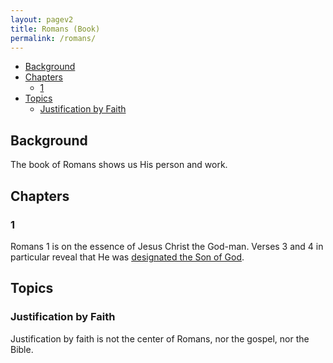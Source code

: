 ```yaml
---
layout: pagev2
title: Romans (Book)
permalink: /romans/
---
```

- [Background](#background)
- [Chapters](#chapters)
  - [1](#1)
- [Topics](#topics)
  - [Justification by Faith](#justification-by-faith)

## Background

The book of Romans shows us His person and work. 

## Chapters

### 1

Romans 1 is on the essence of Jesus Christ the God-man. Verses 3 and 4 in particular reveal that He was [designated the Son of God](../son_of_god#designated).

## Topics

### Justification by Faith

Justification by faith is not the center of Romans, nor the gospel, nor the Bible. 
